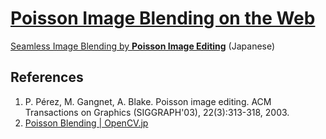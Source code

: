[Poisson Image Blending on the Web](https://takuti.me/poisson-image-blending/)
===

[Seamless Image Blending by **Poisson Image Editing**](https://takuti.me/note/poisson-image-blending/) (Japanese)

## References
1. P. Pérez, M. Gangnet, A. Blake. Poisson image editing. ACM Transactions on Graphics (SIGGRAPH'03), 22(3):313-318, 2003.
2. [Poisson Blending | OpenCV.jp](http://opencv.jp/opencv2-x-samples/poisson-blending)
